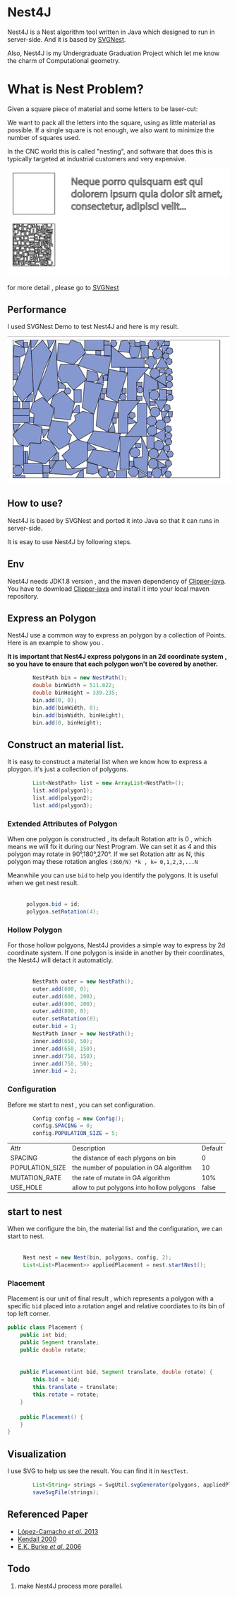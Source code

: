 # Nest4J

Nest4J is a Nest algorithm tool written in Java which designed to run in server-side.  And it is based by [SVGNest](https://github.com/Jack000/SVGnest).

Also, Nest4J is my Undergraduate Graduation Project which let me know the charm of Computational geometry.

# What is Nest Problem?

Given a square piece of material and some letters to be laser-cut:

We want to pack all the letters into the square, using as little material as possible. If a single square is not enough, we also want to minimize the number of squares used.

In the CNC world this is called "nesting", and software that does this is typically targeted at industrial customers and very expensive.

![example](./png/nest.png)

for more detail , please go to [SVGNest](https://github.com/Jack000/SVGnest)

## Performance
I used SVGNest Demo to test Nest4J and here is my result.

![sample](./png/sample.png)

## How to use?


Nest4J is based by SVGNest and ported it into Java so that it can runs in server-side.

It is esay to use Nest4J by following steps.

## Env

Nest4J needs JDK1.8 version , and the maven dependency of [Clipper-java](https://github.com/lightbringer/clipper-java). You have to download [Clipper-java](https://github.com/lightbringer/clipper-java) and install it into your local maven repository.

## Express an Polygon

Nest4J use a common way to express an polygon by a collection of Points. Here is an example to show you .


**It is important that Nest4J express polygons in an 2d coordinate system , so you have to ensure that each polygon won't be covered by another.**

```java
        NestPath bin = new NestPath();
        double binWidth = 511.822;
        double binHeight = 339.235;
        bin.add(0, 0);
        bin.add(binWidth, 0);
        bin.add(binWidth, binHeight);
        bin.add(0, binHeight);

```


## Construct an material list.

It is easy to construct a material list when we know how to express a ploygon. it's just a collection of polygons.

```java
        List<NestPath> list = new ArrayList<NestPath>();
        list.add(polygon1);
        list.add(polygon2);
        list.add(polygon3);

```

### Extended Attributes of Polygon

When one polygon is constructed , its default Rotation attr is 0 , which means we will fix it during our Nest Program. We can set it as 4 and this polygon may rotate in 90°,180°,270°. If we set Rotation attr as N, this polygon may these rotation angles `(360/N) *k , k= 0,1,2,3,...N`

Meanwhile you can use `bid` to help you identify the polygons. It is useful when we get nest result.

``` java

      polygon.bid = id;
      polygon.setRotation(4);

``` 


### Hollow Polygon

For those hollow polgyons, Nest4J provides a simple way to express by 2d coordinate system. If one polygon is inside in another by their coordinates, the Nest4J will detact it automaticly.

```java

        NestPath outer = new NestPath();
        outer.add(600, 0);
        outer.add(600, 200);
        outer.add(800, 200);
        outer.add(800, 0);
        outer.setRotation(0);
        outer.bid = 1;
        NestPath inner = new NestPath();
        inner.add(650, 50);
        inner.add(650, 150);
        inner.add(750, 150);
        inner.add(750, 50);
        inner.bid = 2;

```


### Configuration 

Before we start to nest , you can set configuration.

```java
        Config config = new Config();
        config.SPACING = 0;
        config.POPULATION_SIZE = 5;
```


<table>
    <tr>
        <td>Attr</td>
        <td>Description</td>
        <td>Default</td>
    </tr>
    <tr>
        <td>SPACING</td>
        <td>the distance of each plygons on bin</td>
        <td>0</td>
    </tr>
    <tr>
        <td>POPULATION_SIZE</td>
        <td>the number of population in GA algorithm</td>
        <td>10</td>
    </tr>
    <tr>
        <td>MUTATION_RATE</td>
        <td>the rate of mutate in GA algorithm</td>
        <td>10%</td>
    </tr> 
    <tr>
        <td>USE_HOLE</td>
        <td>allow to put polygons into hollow polygons</td>
        <td>false</td>
    </tr>     
</table>


## start to nest


When we configure the bin, the material list and the configuration, we can start to nest.

```java

     Nest nest = new Nest(bin, polygons, config, 2);
     List<List<Placement>> appliedPlacement = nest.startNest();

```


### Placement


Placement is our unit of final result , which represents a polygon with a specific `bid` placed into a rotation angel and relative coordiates to its bin of top left corner.

```java
public class Placement {
    public int bid;
    public Segment translate;
    public double rotate;


    public Placement(int bid, Segment translate, double rotate) {
        this.bid = bid;
        this.translate = translate;
        this.rotate = rotate;
    }

    public Placement() {
    }
}

```

## Visualization 

I use SVG to help us see the result. You can find it in `NestTest`.

```java
        List<String> strings = SvgUtil.svgGenerator(polygons, appliedPlacement, binWidth, binHeight);
        saveSvgFile(strings);

```


## Referenced Paper

- [López-Camacho *et al.* 2013](http://www.cs.stir.ac.uk/~goc/papers/EffectiveHueristic2DAOR2013.pdf)
- [Kendall 2000](http://www.graham-kendall.com/papers/k2001.pdf)
- [E.K. Burke *et al.* 2006](http://citeseerx.ist.psu.edu/viewdoc/download?doi=10.1.1.440.379&rep=rep1&type=pdf)


## Todo

1. make Nest4J process more parallel.


